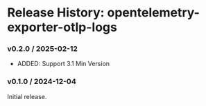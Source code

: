 # Release History: opentelemetry-exporter-otlp-logs

### v0.2.0 / 2025-02-12

- ADDED: Support 3.1 Min Version

### v0.1.0 / 2024-12-04

Initial release.
